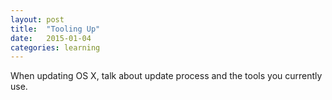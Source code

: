 ```yaml
---
layout: post
title:  "Tooling Up"
date:   2015-01-04
categories: learning
---
```

When updating OS X, talk about update process and the tools you currently use.
